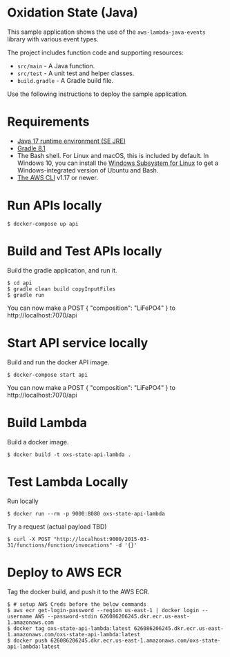 # Oxidation State (Java)

This sample application shows the use of the `aws-lambda-java-events` library with various event types.


The project includes function code and supporting resources:
- `src/main` - A Java function.
- `src/test` - A unit test and helper classes.
- `build.gradle` - A Gradle build file.

Use the following instructions to deploy the sample application.

# Requirements
- [Java 17 runtime environment (SE JRE)](https://www.oracle.com/java/technologies/javase-downloads.html)
- [Gradle 8.1](https://gradle.org/releases/)
- The Bash shell. For Linux and macOS, this is included by default. In Windows 10, you can install the [Windows Subsystem for Linux](https://docs.microsoft.com/en-us/windows/wsl/install-win10) to get a Windows-integrated version of Ubuntu and Bash.
- [The AWS CLI](https://docs.aws.amazon.com/cli/latest/userguide/cli-chap-install.html) v1.17 or newer.

# Run APIs locally

    $ docker-compose up api

# Build and Test APIs locally

Build the gradle application, and run it.

    $ cd api
    $ gradle clean build copyInputFiles
    $ gradle run

You can now make a POST { "composition": "LiFePO4" } to http://localhost:7070/api

# Start API service locally

Build and run the docker API image.

    $ docker-compose start api

You can now make a POST { "composition": "LiFePO4" } to http://localhost:7070/api


# Build Lambda

Build a docker image.

    $ docker build -t oxs-state-api-lambda .

# Test Lambda Locally

Run locally

    $ docker run --rm -p 9000:8080 oxs-state-api-lambda

Try a request (actual payload TBD)

    $ curl -X POST "http://localhost:9000/2015-03-31/functions/function/invocations" -d '{}'

# Deploy to AWS ECR
Tag the docker build, and push it to the AWS ECR.

    $ # setup AWS Creds before the below commands
    $ aws ecr get-login-password --region us-east-1 | docker login --username AWS --password-stdin 626086206245.dkr.ecr.us-east-1.amazonaws.com
    $ docker tag oxs-state-api-lambda:latest 626086206245.dkr.ecr.us-east-1.amazonaws.com/oxs-state-api-lambda:latest
    $ docker push 626086206245.dkr.ecr.us-east-1.amazonaws.com/oxs-state-api-lambda:latest
